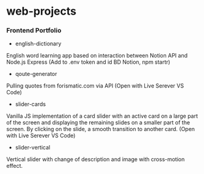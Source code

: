 # web-projects
### Frontend Portfolio

- english-dictionary

English word learning app based on interaction between Notion API and Node.js Express (Add to .env token and id BD Notion, npm startr)

- qoute-generator

Pulling quotes from forismatic.com via API (Open with Live Serever VS Code)

- slider-cards

Vanilla JS implementation of a card slider with an active card on a large part of the screen and displaying the remaining slides on a smaller part of the screen. By clicking on the slide, a smooth transition to another card. (Open with Live Serever VS Code)

- slider-vertical

Vertical slider with change of description and image with cross-motion effect.

